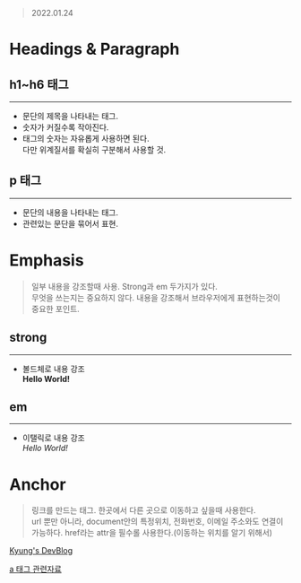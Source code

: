 > 2022.01.24

# Headings & Paragraph

## h1~h6 태그

---

- 문단의 제목을 나타내는 태그.
- 숫자가 커질수록 작아진다.
- 태그의 숫자는 자유롭게 사용하면 된다.  
  다만 위계질서를 확실히 구분해서 사용할 것.

## p 태그

---

- 문단의 내용을 나타내는 태그.
- 관련있는 문단을 묶어서 표현.

# Emphasis

> 일부 내용을 강조할때 사용. Strong과 em 두가지가 있다.  
> 무엇을 쓰는지는 중요하지 않다. 내용을 강조해서 브라우저에게 표현하는것이  
> 중요한 포인트.

## strong

---

- 볼드체로 내용 강조  
  <strong>Hello World!</strong>

## em

---

- 이탤릭로 내용 강조  
  <em>Hello World!</em>

# Anchor

> 링크를 만드는 태그. 한곳에서 다른 곳으로 이동하고 싶을때 사용한다.  
> url 뿐만 아니라, document안의 특정위치, 전화번호, 이메일 주소와도 연결이 가능하다.
> href라는 attr을 필수롤 사용한다.(이동하는 위치를 알기 위해서)

<a href ="https://sukyungdev.github.io/">Kyung's DevBlog</a>

[a 태그 관련자료](https://developer.mozilla.org/ko/docs/Web/HTML/Element/a)
